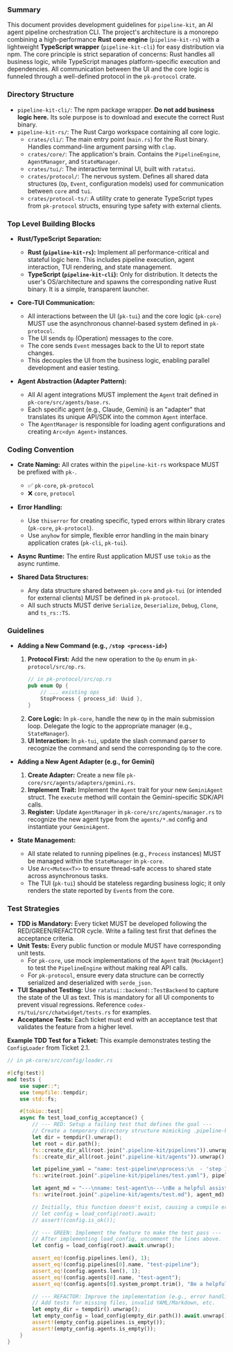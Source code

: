 ### **Summary**

This document provides development guidelines for `pipeline-kit`, an AI agent pipeline orchestration CLI. The project's architecture is a monorepo combining a high-performance **Rust core engine** (`pipeline-kit-rs`) with a lightweight **TypeScript wrapper** (`pipeline-kit-cli`) for easy distribution via npm. The core principle is strict separation of concerns: Rust handles all business logic, while TypeScript manages platform-specific execution and dependencies. All communication between the UI and the core logic is funneled through a well-defined protocol in the `pk-protocol` crate.

### **Directory Structure**

- `pipeline-kit-cli/`: The npm package wrapper. **Do not add business logic here.** Its sole purpose is to download and execute the correct Rust binary.
- `pipeline-kit-rs/`: The Rust Cargo workspace containing all core logic.
  - `crates/cli/`: The main entry point (`main.rs`) for the Rust binary. Handles command-line argument parsing with `clap`.
  - `crates/core/`: The application's brain. Contains the `PipelineEngine`, `AgentManager`, and `StateManager`.
  - `crates/tui/`: The interactive terminal UI, built with `ratatui`.
  - `crates/protocol/`: The nervous system. Defines all shared data structures (`Op`, `Event`, configuration models) used for communication between `core` and `tui`.
  - `crates/protocol-ts/`: A utility crate to generate TypeScript types from `pk-protocol` structs, ensuring type safety with external clients.

### **Top Level Building Blocks**

- **Rust/TypeScript Separation:**

  - **Rust (`pipeline-kit-rs`):** Implement all performance-critical and stateful logic here. This includes pipeline execution, agent interaction, TUI rendering, and state management.
  - **TypeScript (`pipeline-kit-cli`):** Only for distribution. It detects the user's OS/architecture and spawns the corresponding native Rust binary. It is a simple, transparent launcher.

- **Core-TUI Communication:**

  - All interactions between the UI (`pk-tui`) and the core logic (`pk-core`) MUST use the asynchronous channel-based system defined in `pk-protocol`.
  - The UI sends `Op` (Operation) messages to the core.
  - The core sends `Event` messages back to the UI to report state changes.
  - This decouples the UI from the business logic, enabling parallel development and easier testing.

- **Agent Abstraction (Adapter Pattern):**
  - All AI agent integrations MUST implement the `Agent` trait defined in `pk-core/src/agents/base.rs`.
  - Each specific agent (e.g., Claude, Gemini) is an "adapter" that translates its unique API/SDK into the common `Agent` interface.
  - The `AgentManager` is responsible for loading agent configurations and creating `Arc<dyn Agent>` instances.

### **Coding Convention**

- **Crate Naming:** All crates within the `pipeline-kit-rs` workspace MUST be prefixed with `pk-`.

  - ✅ `pk-core`, `pk-protocol`
  - ❌ `core`, `protocol`

- **Error Handling:**

  - Use `thiserror` for creating specific, typed errors within library crates (`pk-core`, `pk-protocol`).
  - Use `anyhow` for simple, flexible error handling in the main binary application crates (`pk-cli`, `pk-tui`).

- **Async Runtime:** The entire Rust application MUST use `tokio` as the async runtime.

- **Shared Data Structures:**
  - Any data structure shared between `pk-core` and `pk-tui` (or intended for external clients) MUST be defined in `pk-protocol`.
  - All such structs MUST derive `Serialize`, `Deserialize`, `Debug`, `Clone`, and `ts_rs::TS`.

### **Guidelines**

- **Adding a New Command (e.g., `/stop <process-id>`)**

  1.  **Protocol First:** Add the new operation to the `Op` enum in `pk-protocol/src/op.rs`.
      ```rust
      // in pk-protocol/src/op.rs
      pub enum Op {
          // ... existing ops
          StopProcess { process_id: Uuid },
      }
      ```
  2.  **Core Logic:** In `pk-core`, handle the new `Op` in the main submission loop. Delegate the logic to the appropriate manager (e.g., `StateManager`).
  3.  **UI Interaction:** In `pk-tui`, update the slash command parser to recognize the command and send the corresponding `Op` to the core.

- **Adding a New Agent Adapter (e.g., for Gemini)**

  1.  **Create Adapter:** Create a new file `pk-core/src/agents/adapters/gemini.rs`.
  2.  **Implement Trait:** Implement the `Agent` trait for your new `GeminiAgent` struct. The `execute` method will contain the Gemini-specific SDK/API calls.
  3.  **Register:** Update `AgentManager` in `pk-core/src/agents/manager.rs` to recognize the new agent type from the `agents/*.md` config and instantiate your `GeminiAgent`.

- **State Management:**
  - All state related to running pipelines (e.g., `Process` instances) MUST be managed within the `StateManager` in `pk-core`.
  - Use `Arc<Mutex<T>>` to ensure thread-safe access to shared state across asynchronous tasks.
  - The TUI (`pk-tui`) should be stateless regarding business logic; it only renders the state reported by `Event`s from the core.

### **Test Strategies**

- **TDD is Mandatory:** Every ticket MUST be developed following the RED/GREEN/REFACTOR cycle. Write a failing test first that defines the acceptance criteria.
- **Unit Tests:** Every public function or module MUST have corresponding unit tests.
  - For `pk-core`, use mock implementations of the `Agent` trait (`MockAgent`) to test the `PipelineEngine` without making real API calls.
  - For `pk-protocol`, ensure every data structure can be correctly serialized and deserialized with `serde_json`.
- **TUI Snapshot Testing:** Use `ratatui::backend::TestBackend` to capture the state of the UI as text. This is mandatory for all UI components to prevent visual regressions. Reference `codex-rs/tui/src/chatwidget/tests.rs` for examples.
- **Acceptance Tests:** Each ticket must end with an acceptance test that validates the feature from a higher level.

**Example TDD Test for a Ticket:**
This example demonstrates testing the `ConfigLoader` from Ticket 2.1.

```rust
// in pk-core/src/config/loader.rs

#[cfg(test)]
mod tests {
    use super::*;
    use tempfile::tempdir;
    use std::fs;

    #[tokio::test]
    async fn test_load_config_acceptance() {
        // --- RED: Setup a failing test that defines the goal ---
        // Create a temporary directory structure mimicking .pipeline-kit/
        let dir = tempdir().unwrap();
        let root = dir.path();
        fs::create_dir_all(root.join(".pipeline-kit/pipelines")).unwrap();
        fs::create_dir_all(root.join(".pipeline-kit/agents")).unwrap();

        let pipeline_yaml = "name: test-pipeline\nprocess:\n  - 'step 1'";
        fs::write(root.join(".pipeline-kit/pipelines/test.yaml"), pipeline_yaml).unwrap();

        let agent_md = "---\nname: test-agent\n---\nBe a helpful assistant.";
        fs::write(root.join(".pipeline-kit/agents/test.md"), agent_md).unwrap();

        // Initially, this function doesn't exist, causing a compile error (RED).
        // let config = load_config(root).await;
        // assert!(config.is_ok());

        // --- GREEN: Implement the feature to make the test pass ---
        // After implementing load_config, uncomment the lines above.
        let config = load_config(root).await.unwrap();

        assert_eq!(config.pipelines.len(), 1);
        assert_eq!(config.pipelines[0].name, "test-pipeline");
        assert_eq!(config.agents.len(), 1);
        assert_eq!(config.agents[0].name, "test-agent");
        assert_eq!(config.agents[0].system_prompt.trim(), "Be a helpful assistant.");

        // --- REFACTOR: Improve the implementation (e.g., error handling) ---
        // Add tests for missing files, invalid YAML/Markdown, etc.
        let empty_dir = tempdir().unwrap();
        let empty_config = load_config(empty_dir.path()).await.unwrap();
        assert!(empty_config.pipelines.is_empty());
        assert!(empty_config.agents.is_empty());
    }
}
```
